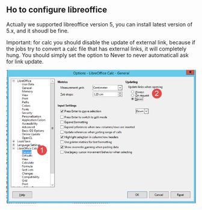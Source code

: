 ## Ho to configure libreoffice

Actually we supported libreoffice version 5, you can install latest version of 5.x, and it shoudl be fine.

Important: for calc you should disable the update of external link, because if the jobs try to convert a calc file that has external links, it will completely hung. You should simply set the option to Never to never automaticall ask for link update.

![Calc No Dialog Configuration](img/CalcNoConfirm.jpg)